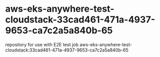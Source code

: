 # aws-eks-anywhere-test-cloudstack-33cad461-471a-4937-9653-ca7c2a5a840b-65
repository for use with E2E test job aws-eks-anywhere-test-cloudstack:33cad461-471a-4937-9653-ca7c2a5a840b-65
